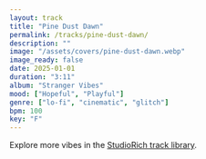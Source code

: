 ```yaml
---
layout: track
title: "Pine Dust Dawn"
permalink: /tracks/pine-dust-dawn/
description: ""
image: "/assets/covers/pine-dust-dawn.webp"
image_ready: false
date: 2025-01-01
duration: "3:11"
album: "Stranger Vibes"
mood: ["Hopeful", "Playful"]
genre: ["lo-fi", "cinematic", "glitch"]
bpm: 100
key: "F"
---
```


Explore more vibes in the [StudioRich track library](/tracks/).
